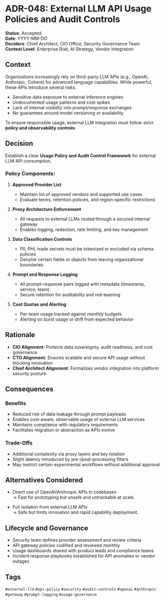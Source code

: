 # ADR-048: External LLM API Usage Policies and Audit Controls

**Status**: Accepted  
**Date**: YYYY-MM-DD  
**Deciders**: Chief Architect, CIO Office, Security Governance Team  
**Context Level**: Enterprise Risk, AI Strategy, Vendor Integration

## Context

Organizations increasingly rely on third-party LLM APIs (e.g., OpenAI, Anthropic, Cohere) for advanced language capabilities. While powerful, these APIs introduce several risks:

- Sensitive data exposure to external inference engines  
- Undocumented usage patterns and cost spikes  
- Lack of internal visibility into prompt/response exchanges  
- No guarantees around model versioning or availability

To ensure responsible usage, external LLM integration must follow strict **policy and observability controls**.

## Decision

Establish a clear **Usage Policy and Audit Control Framework** for external LLM API consumption.

### Policy Components:

1. **Approved Provider List**  
   - Maintain list of approved vendors and supported use cases  
   - Evaluate terms, retention policies, and region-specific restrictions

2. **Proxy Architecture Enforcement**  
   - All requests to external LLMs routed through a secured internal gateway  
   - Enables logging, redaction, rate limiting, and key management

3. **Data Classification Controls**  
   - PII, PHI, trade secrets must be tokenized or excluded via schema policies  
   - Denylist certain fields or objects from leaving organizational boundaries

4. **Prompt and Response Logging**  
   - All prompt-response pairs logged with metadata (timestamp, service, team)  
   - Secure retention for auditability and red-teaming

5. **Cost Quotas and Alerting**  
   - Per-team usage tracked against monthly budgets  
   - Alerting on burst usage or drift from expected behavior

## Rationale

- **CIO Alignment**: Protects data sovereignty, audit readiness, and cost governance  
- **CTO Alignment**: Ensures scalable and secure API usage without blocking innovation  
- **Chief Architect Alignment**: Formalizes vendor integration into platform security posture

## Consequences

### Benefits

- Reduced risk of data leakage through prompt payloads  
- Enables cost-aware, observable usage of external LLM services  
- Maintains compliance with regulatory requirements  
- Facilitates migration or abstraction as APIs evolve

### Trade-Offs

- Additional complexity via proxy layers and key rotation  
- Slight latency introduced by pre-/post-processing filters  
- May restrict certain experimental workflows without additional approval

## Alternatives Considered

- Direct use of OpenAI/Anthropic APIs in codebases  
  → Fast for prototyping but unsafe and untrackable at scale.

- Full isolation from external LLM APIs  
  → Safe but limits innovation and rapid capability deployment.

## Lifecycle and Governance

- Security team defines provider assessment and review criteria  
- API gateway policies codified and reviewed monthly  
- Usage dashboards shared with product leads and compliance teams  
- Incident response playbooks established for API anomalies or vendor outages

## Tags

`#external-llm` `#api-policy` `#security` `#audit-controls` `#openai` `#anthropic` `#gateway` `#prompt-logging` `#usage-governance`
